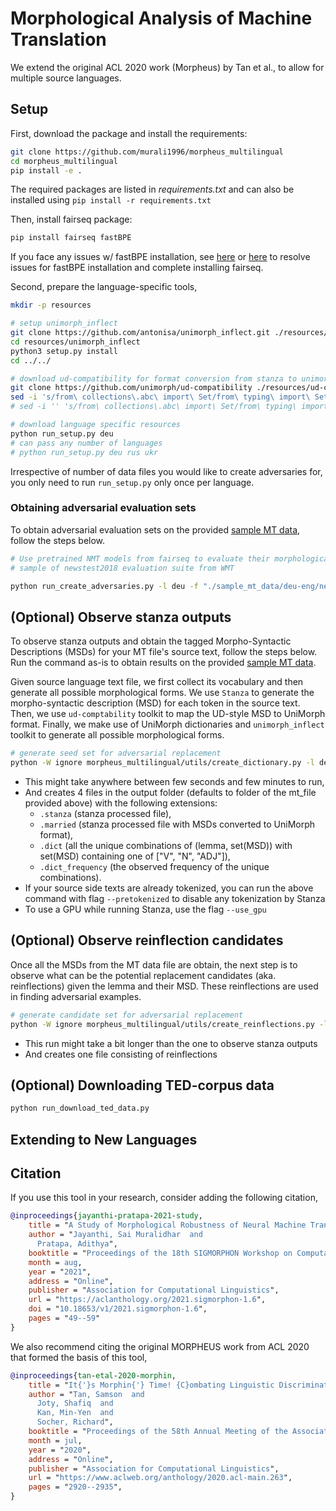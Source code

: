 # Morphological Analysis of Machine Translation

We extend the original ACL 2020 work (Morpheus) by Tan et al., to allow for multiple source
languages.

## Setup

First, download the package and install the requirements:

```bash
git clone https://github.com/murali1996/morpheus_multilingual
cd morpheus_multilingual
pip install -e .
```

The required packages are listed in _requirements.txt_ and can also be installed
using `pip install -r requirements.txt`

Then, install fairseq package:

```bash
pip install fairseq fastBPE
```

If you face any issues w/ fastBPE installation, see [here](https://github.com/glample/fastBPE)
or [here](https://github.com/pytorch/fairseq/issues/1224#issuecomment-539560804) to resolve issues
for fastBPE installation and complete installing fairseq.

Second, prepare the language-specific tools,

```bash
mkdir -p resources

# setup unimorph_inflect
git clone https://github.com/antonisa/unimorph_inflect.git ./resources/unimorph_inflect
cd resources/unimorph_inflect
python3 setup.py install
cd ../../

# download ud-compatibility for format conversion from stanza to unimorph
git clone https://github.com/unimorph/ud-compatibility ./resources/ud-compatibility
sed -i 's/from\ collections\.abc\ import\ Set/from\ typing\ import\ Set/g' resources/ud-compatibility/UD_UM/utils.py
# sed -i '' 's/from\ collections\.abc\ import\ Set/from\ typing\ import\ Set/g' resources/ud-compatibility/UD_UM/utils.py # for macOS

# download language specific resources
python run_setup.py deu
# can pass any number of languages
# python run_setup.py deu rus ukr
```

Irrespective of number of data files you would like to create adversaries for, you only need to
run `run_setup.py` only once per language.

### Obtaining adversarial evaluation sets

To obtain adversarial evaluation sets on the provided [sample MT data](sample_mt_data), follow the steps
below.

``` bash
# Use pretrained NMT models from fairseq to evaluate their morphological robustness on a 
# sample of newstest2018 evaluation suite from WMT

python run_create_adversaries.py -l deu -f "./sample_mt_data/deu-eng/newstest2018-dev-sample.orig.deu-eng" -m "" --use_pretrained_fairseq_model -b 4
```

## (Optional) Observe stanza outputs

To observe stanza outputs and obtain the tagged Morpho-Syntactic Descriptions (MSDs) for your MT
file's source text, follow the steps below. Run the command as-is to obtain results on the
provided [sample MT data](sample_mt_data).

Given source language text file, we first collect its vocabulary and then generate all possible
morphological forms. We use `Stanza` to generate the morpho-syntactic description (MSD) for each
token in the source text. Then, we use `ud-comptability` toolkit to map the UD-style MSD to UniMorph
format. Finally, we make use of UniMorph dictionaries and `unimorph_inflect` toolkit to generate all
possible morphological forms.

```bash 
# generate seed set for adversarial replacement
python -W ignore morpheus_multilingual/utils/create_dictionary.py -l deu -f "./sample_mt_data/deu-eng/newstest2018-dev-sample.orig.deu-eng"
```

- This might take anywhere between few seconds and few minutes to run,
- And creates 4 files in the output folder (defaults to folder of the mt_file provided above)
  with the following extensions:
    - `.stanza` (stanza processed file),
    - `.married` (stanza processed file with MSDs converted to UniMorph format),
    - `.dict` (all the unique combinations of (lemma, set(MSD)) with set(MSD) containing one
      of ["V", "N", "ADJ"]),
    - `.dict_frequency` (the observed frequency of the unique combinations).
- If your source side texts are already tokenized, you can run the above command with
  flag `--pretokenized` to disable any tokenization by Stanza
- To use a GPU while running Stanza, use the flag `--use_gpu`

## (Optional) Observe reinflection candidates

Once all the MSDs from the MT data file are obtain, the next step is to observe what can be the
potential replacement candidates (aka. reinflections) given the lemma and their MSD. These
reinflections are used in finding adversarial examples.

```bash 
# generate candidate set for adversarial replacement
python -W ignore morpheus_multilingual/utils/create_reinflections.py -l deu -f "./sample_mt_data/deu-eng/candidates/newstest2018-dev-sample.orig.deu-eng.stanza.married.dict"
```

- This run might take a bit longer than the one to observe stanza outputs
- And creates one file consisting of reinflections

## (Optional) Downloading TED-corpus data

```bash
python run_download_ted_data.py
```

## Extending to New Languages

## Citation

If you use this tool in your research, consider adding the following citation,

```bib
@inproceedings{jayanthi-pratapa-2021-study,
    title = "A Study of Morphological Robustness of Neural Machine Translation",
    author = "Jayanthi, Sai Muralidhar  and
      Pratapa, Adithya",
    booktitle = "Proceedings of the 18th SIGMORPHON Workshop on Computational Research in Phonetics, Phonology, and Morphology",
    month = aug,
    year = "2021",
    address = "Online",
    publisher = "Association for Computational Linguistics",
    url = "https://aclanthology.org/2021.sigmorphon-1.6",
    doi = "10.18653/v1/2021.sigmorphon-1.6",
    pages = "49--59"
}
```

We also recommend citing the original MORPHEUS work from ACL 2020 that formed the basis of this
tool,

```bib
@inproceedings{tan-etal-2020-morphin,
    title = "It{'}s Morphin{'} Time! {C}ombating Linguistic Discrimination with Inflectional Perturbations",
    author = "Tan, Samson  and
      Joty, Shafiq  and
      Kan, Min-Yen  and
      Socher, Richard",
    booktitle = "Proceedings of the 58th Annual Meeting of the Association for Computational Linguistics",
    month = jul,
    year = "2020",
    address = "Online",
    publisher = "Association for Computational Linguistics",
    url = "https://www.aclweb.org/anthology/2020.acl-main.263",
    pages = "2920--2935",
}
```
